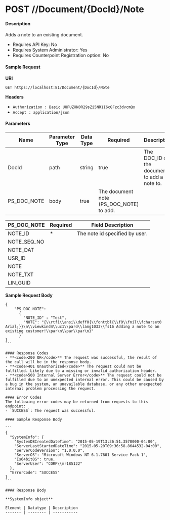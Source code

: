 
# POST //Document/{DocId}/Note

#### Description
Adds a note to an existing document.

- Requires API Key: No
- Requires System Administrator: Yes
- Requires Counterpoint Registration option: No

#### Sample Request

**URI**

`GET https://localhost:81/Document/{DocId}/Note`

**Headers**
- `Authorization : Basic UUFUZXN0R29sZi5NR1I6cGFzc3dvcmQx`
- `Accept : application/json`

#### Parameters
Name | Parameter Type | Data Type | Required | Description
---- | -------------- | --------- | -------- | -----------
DocId | path | string | true | The DOC_ID of the document to add a note to.
PS_DOC_NOTE | body | true | The document note (PS_DOC_NOTE) to add.

PS_DOC_NOTE | Required | Field Description
----------- | -------- | -----------------
NOTE_ID | * | The note id specified by user.
NOTE_SEQ_NO | |
NOTE_DAT | |
USR_ID | |
NOTE | |
NOTE_TXT | |
LIN_GUID | |

**Sample Request Body**
````
{
    "PS_DOC_NOTE":
      {
        "NOTE_ID" : "Test",
        "NOTE": "{\\rtf1\\ansi\\deff0{\\fonttbl{\\f0\\fnil\\fcharset0 Arial;}}\n\\viewkind4\\uc1\\pard\\lang1033\\fs16 Adding a note to an existing customer!\\par\n\\par\\par\n}"
      }
}
```

#### Response Codes
- **<code>200 OK</code>** The request was successful, the result of the call will be in the response body.
- **<code>401 Unauthorized</code>** The request could not be fulfilled. Likely due to a missing or invalid authorization header.
- **<code>500 Internal Server Error</code>** The request could not be fulfilled due to an unexpected internal error. This could be caused by a bug in the system, an unavailable database, or any other unexpected internal problem processing the request.
 
#### Error Codes
The following error codes may be returned from requests to this endpoint:
- `SUCCESS`: The request was successful.

#### Sample Response Body

```
{
  "SystemInfo": {
    "SystemDBCreatedDateTime": "2015-05-19T13:36:51.3570000-04:00",
    "ServerLastStartedDateTime": "2015-05-20T09:36:58.8644532-04:00",
    "ServerCodeVersion": "1.0.0.0",
    "ServerOS": "Microsoft Windows NT 6.1.7601 Service Pack 1",
    "Is64bitOS": true,
    "ServerUser": "CORP\\mr185122"
  },
  "ErrorCode": "SUCCESS"
}
```

#### Response Body

**SystemInfo object**

Element | Datatype | Description
------- | -------- | -----------



